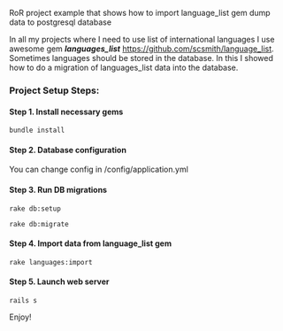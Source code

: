 RoR project example that shows how to import language_list gem dump data to postgresql database

In all my projects where I need to use list of international languages I use awesome gem ***languages_list*** https://github.com/scsmith/language_list. Sometimes languages should be stored in the database. In this I showed how to do a migration of languages_list data into the database.

### Project Setup Steps: ###

#### Step 1. Install necessary gems ####
```
bundle install
```
#### Step 2. Database configuration ####
You can change config in /config/application.yml
#### Step 3. Run DB migrations ####
```
rake db:setup
```
```
rake db:migrate
```
#### Step 4. Import data from language_list gem ####
```
rake languages:import
```
#### Step 5. Launch web server  ####
```
rails s
```

Enjoy!
